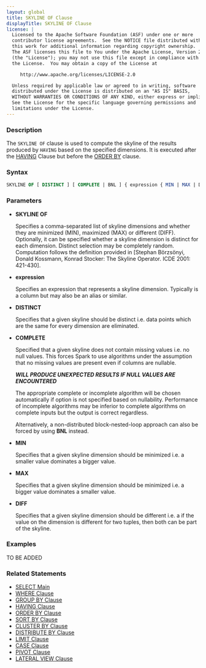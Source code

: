 ```yaml
---
layout: global
title: SKYLINE OF Clause
displayTitle: SKYLINE OF Clause
license: |
  Licensed to the Apache Software Foundation (ASF) under one or more
  contributor license agreements.  See the NOTICE file distributed with
  this work for additional information regarding copyright ownership.
  The ASF licenses this file to You under the Apache License, Version 2.0
  (the "License"); you may not use this file except in compliance with
  the License.  You may obtain a copy of the License at

     http://www.apache.org/licenses/LICENSE-2.0

  Unless required by applicable law or agreed to in writing, software
  distributed under the License is distributed on an "AS IS" BASIS,
  WITHOUT WARRANTIES OR CONDITIONS OF ANY KIND, either express or implied.
  See the License for the specific language governing permissions and
  limitations under the License.
---
```


### Description

The `SKYLINE OF` clause is used to compute the skyline of the results produced by
`HAVING` based on the specified dimensions. It is executed after the [HAVING](sql-ref-syntax-qry-select-having.html) Clause but before the [ORDER BY](sql-ref-syntax-qry-select-orderby.html)
clause.

### Syntax

```sql
SKYLINE OF [ DISTINCT ] [ COMPLETE | BNL ] { expression { MIN | MAX | DIFF } [ , ... ] }
```

### Parameters

* **SKYLINE OF**

  Specifies a comma-separated list of skyline dimensions and whether they are minimized (MIN), maximized (MAX) or different (DIFF).
  Optionally, it can be specified whether a skyline dimension is distinct for each dimension. Distinct selection may be completely random.
  Computation follows the definition provided in [Stephan Börzsönyi, Donald Kossmann, Konrad Stocker: The Skyline Operator. ICDE 2001: 421-430].

* **expression**

  Specifies an expression that represents a skyline dimension. Typically is a column but may also be an alias or similar.

* **DISTINCT**

  Specifies that a given skyline should be distinct i.e. data points which are the same for every dimension are eliminated.

* **COMPLETE**

  Specified that a given skyline does not contain missing values i.e. no null values.
  This forces Spark to use algorithms under the assumption that no missing values are present even if columns are nullable.
  
  ***WILL PRODUCE UNEXPECTED RESULTS IF NULL VALUES ARE ENCOUNTERED***
  
  The appropriate complete or incomplete algorithm will be chosen automatically if option is not specified based on nullability.
  Performance of incomplete algorithms may be inferior to complete algorithms on complete inputs but the output is correct regardless.

  Alternatively, a non-distributed block-nested-loop approach can also be forced by using **BNL** instead.

* **MIN**

  Specifies that a given skyline dimension should be minimized i.e. a smaller value dominates a bigger value.

* **MAX**

  Specifies that a given skyline dimension should be minimized i.e. a bigger value dominates a smaller value.

* **DIFF**

  Specifies that a given skyline dimension should be different i.e. a if the value on the dimension is different for two tuples, then both can be part of the skyline.

### Examples

TO BE ADDED

### Related Statements

* [SELECT Main](sql-ref-syntax-qry-select.html)
* [WHERE Clause](sql-ref-syntax-qry-select-where.html)
* [GROUP BY Clause](sql-ref-syntax-qry-select-groupby.html)
* [HAVING Clause](sql-ref-syntax-qry-select-having.html)
* [ORDER BY Clause](sql-ref-syntax-qry-select-orderby.html)
* [SORT BY Clause](sql-ref-syntax-qry-select-sortby.html)
* [CLUSTER BY Clause](sql-ref-syntax-qry-select-clusterby.html)
* [DISTRIBUTE BY Clause](sql-ref-syntax-qry-select-distribute-by.html)
* [LIMIT Clause](sql-ref-syntax-qry-select-limit.html)
* [CASE Clause](sql-ref-syntax-qry-select-case.html)
* [PIVOT Clause](sql-ref-syntax-qry-select-pivot.html)
* [LATERAL VIEW Clause](sql-ref-syntax-qry-select-lateral-view.html)
